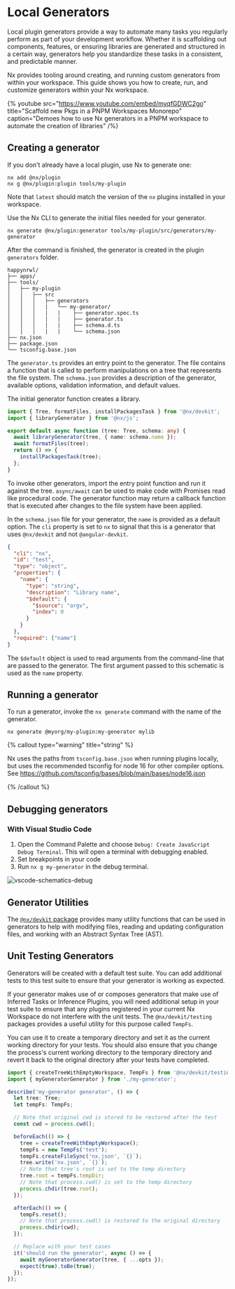 # Local Generators

Local plugin generators provide a way to automate many tasks you regularly perform as part of your development workflow. Whether it is scaffolding out components, features, or ensuring libraries are generated and structured in a certain way, generators help you standardize these tasks in a consistent, and predictable manner.

Nx provides tooling around creating, and running custom generators from within your workspace. This guide shows you how to create, run, and customize generators within your Nx workspace.

{% youtube
src="https://www.youtube.com/embed/myqfGDWC2go"
title="Scaffold new Pkgs in a PNPM Workspaces Monorepo"
caption="Demoes how to use Nx generators in a PNPM workspace to automate the creation of libraries"
/%}

## Creating a generator

If you don't already have a local plugin, use Nx to generate one:

```shell {% skipRescope=true %}
nx add @nx/plugin
nx g @nx/plugin:plugin tools/my-plugin
```

Note that `latest` should match the version of the `nx` plugins installed in your workspace.

Use the Nx CLI to generate the initial files needed for your generator.

```shell
nx generate @nx/plugin:generator tools/my-plugin/src/generators/my-generator
```

After the command is finished, the generator is created in the plugin `generators` folder.

```text
happynrwl/
├── apps/
├── tools/
│   ├── my-plugin
│   │   ├── src
│   │   │   ├── generators
│   │   │   |   └── my-generator/
│   │   │   |   |    ├── generator.spec.ts
│   │   │   |   |    ├── generator.ts
│   │   │   |   |    ├── schema.d.ts
│   │   │   |   |    └── schema.json
├── nx.json
├── package.json
└── tsconfig.base.json
```

The `generator.ts` provides an entry point to the generator. The file contains a function that is called to perform manipulations on a tree that represents the file system.
The `schema.json` provides a description of the generator, available options, validation information, and default values.

The initial generator function creates a library.

```typescript
import { Tree, formatFiles, installPackagesTask } from '@nx/devkit';
import { libraryGenerator } from '@nx/js';

export default async function (tree: Tree, schema: any) {
  await libraryGenerator(tree, { name: schema.name });
  await formatFiles(tree);
  return () => {
    installPackagesTask(tree);
  };
}
```

To invoke other generators, import the entry point function and run it against the tree. `async/await` can be used to make code with Promises read like procedural code. The generator function may return a callback function that is executed after changes to the file system have been applied.

In the `schema.json` file for your generator, the `name` is provided as a default option. The `cli` property is set to `nx` to signal that this is a generator that uses `@nx/devkit` and not `@angular-devkit`.

```json {% fileName="schema.json" %}
{
  "cli": "nx",
  "id": "test",
  "type": "object",
  "properties": {
    "name": {
      "type": "string",
      "description": "Library name",
      "$default": {
        "$source": "argv",
        "index": 0
      }
    }
  },
  "required": ["name"]
}
```

The `$default` object is used to read arguments from the command-line that are passed to the generator. The first argument passed to this schematic is used as the `name` property.

## Running a generator

To run a generator, invoke the `nx generate` command with the name of the generator.

```shell
nx generate @myorg/my-plugin:my-generator mylib
```

{% callout type="warning" title="string" %}

Nx uses the paths from `tsconfig.base.json` when running plugins locally, but uses the recommended tsconfig for node 16 for other compiler options. See https://github.com/tsconfig/bases/blob/main/bases/node16.json

{% /callout %}

## Debugging generators

### With Visual Studio Code

1. Open the Command Palette and choose `Debug: Create JavaScript Debug Terminal`.
   This will open a terminal with debugging enabled.
2. Set breakpoints in your code
3. Run `nx g my-generator` in the debug terminal.

![vscode-schematics-debug](/shared/images/nx-console/vscode-schematics-debug.png)

## Generator Utilities

The [`@nx/devkit` package](/nx-api/devkit/documents/nx_devkit) provides many utility functions that can be used in generators to help with modifying files, reading and updating configuration files, and working with an Abstract Syntax Tree (AST).

## Unit Testing Generators

Generators will be created with a default test suite. You can add additional tests to this test suite to ensure that your generator is working as expected.

If your generator makes use of or composes generators that make use of Inferred Tasks or Inference Plugins, you will need additional setup in your test suite to ensure that any plugins registered in your current Nx Workspace do not interfere with the unit tests.
The `@nx/devkit/testing` packages provides a useful utility for this purpose called `TempFs`.

You can use it to create a temporary directory and set it as the current working directory for your tests.
You should also ensure that you change the process's current working directory to the temporary directory and revert it back to the original directory after your tests have completed.

```typescript {% fileName="my-generator.spec.ts" %}
import { createTreeWithEmptyWorkspace, TempFs } from '@nx/devkit/testing';
import { myGeneratorGenerator } from './my-generator';

describe('my-generator generator', () => {
  let tree: Tree;
  let tempFs: TempFs;

  // Note that original cwd is stored to be restored after the test
  const cwd = process.cwd();

  beforeEach(() => {
    tree = createTreeWithEmptyWorkspace();
    tempFs = new TempFs('test');
    tempFs.createFileSync('nx.json', `{}`);
    tree.write('nx.json', `{}`);
    // Note that tree's root is set to the temp directory
    tree.root = tempFs.tempDir;
    // Note that process.cwd() is set to the temp directory
    process.chdir(tree.root);
  });

  afterEach(() => {
    tempFs.reset();
    // Note that process.cwd() is restored to the original directory
    process.chdir(cwd);
  });

  // Replace with your test cases
  it('should run the generator', async () => {
    await myGeneratorGenerator(tree, { ...opts });
    expect(true).toBe(true);
  });
});
```
